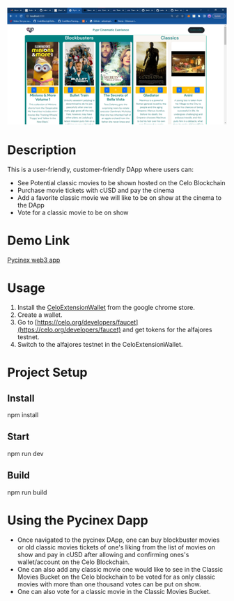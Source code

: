 ![Pycinex Image](/assets/pycinex.png)

# Description
This is a user-friendly, customer-friendly DApp where users can:
- See Potential classic movies to be shown hosted on the Celo Blockchain
- Purchase movie tickets with cUSD and pay the cinema
- Add a favorite classic movie we will like to be on show at the cinema to the DApp
- Vote for a classic movie to be on show

# Demo Link
[Pycinex web3 app](https://pycinex.netlify.app/)


# Usage
1. Install the [CeloExtensionWallet](https://chrome.google.com/webstore/detail/celoextensionwallet/kkilomkmpmkbdnfelcpgckmpcaemjcdh?hl=en) from the google chrome store.
2. Create a wallet.
3. Go to [https://celo.org/developers/faucet](https://celo.org/developers/faucet) and get tokens for the alfajores testnet.
4. Switch to the alfajores testnet in the CeloExtensionWallet.


# Project Setup

## Install
npm install

## Start
npm run dev

## Build
npm run build

# Using the Pycinex Dapp
- Once navigated to the pycinex DApp, one can buy blockbuster movies or old classic movies tickets of one's liking from the list of movies on show and pay in cUSD after allowing and confirming ones's wallet/account on the Celo Blockchain.
- One can also add any classic movie one would like to see in the Classic Movies Bucket on the Celo blockchain to be voted for as only classic movies with more than one thousand votes can be put on show.
- One can also vote for a classic movie in the Classic Movies Bucket.
